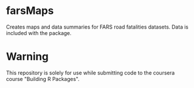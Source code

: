 # farsMaps
Creates maps and data summaries for FARS road fatalities datasets. Data is included with the package.

# Warning
This repository is solely for use while submitting code to the coursera course "Building R Packages".
